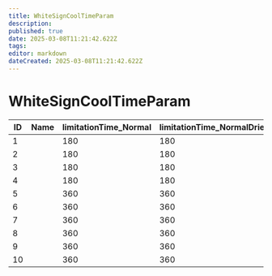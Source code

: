 ```yaml
---
title: WhiteSignCoolTimeParam
description: 
published: true
date: 2025-03-08T11:21:42.622Z
tags: 
editor: markdown
dateCreated: 2025-03-08T11:21:42.622Z
---
```


# WhiteSignCoolTimeParam
|ID|Name|limitationTime_Normal|limitationTime_NormalDriedFinger|limitationTime_Guardian|limitationTime_GuardianDriedFinger|
|--|-|---|---|---|---|
|1 | |180|180|180|180|
2 | |180|180|180|180|
3 | |180|180|180|180|
4 | |180|180|180|180|
5 | |360|360|360|360|
6 | |360|360|360|360|
7 | |360|360|360|360|
8 | |360|360|360|360|
9 | |360|360|360|360|
10| |360|360|360|360|

